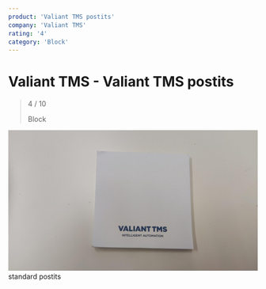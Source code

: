 ```yaml
---
product: 'Valiant TMS postits'
company: 'Valiant TMS'
rating: '4'
category: 'Block'
---
```


# Valiant TMS - Valiant TMS postits
>
> 4 / 10
>
> Block

![Valiant TMS postits](./assets/valiant-tms-valiant-tms-postits-dd6dc427-84bf-4022-952d-dbd5161749ac.jpg)
standard postits
